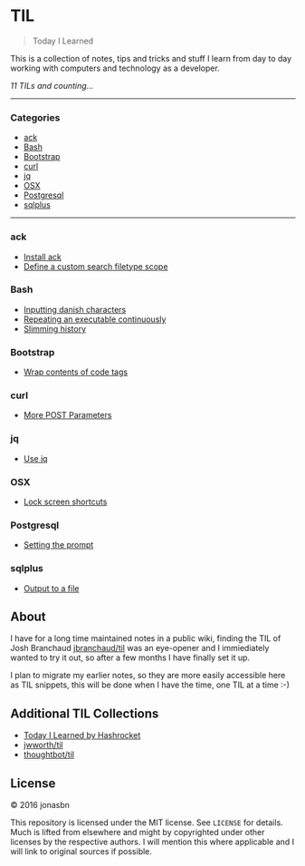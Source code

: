 # TIL

> Today I Learned

This is a collection of notes, tips and tricks and stuff I learn from day to day working with computers and technology as a developer.

_11 TILs and counting..._

---

### Categories

* [ack](#ack)
* [Bash](#bash)
* [Bootstrap](#bootstrap)
* [curl](#curl)
* [jq](#jq)
* [OSX](#osx)
* [Postgresql](#postgresql)
* [sqlplus](#sqlplus)

---

### ack

- [Install ack](ack/install_ack.md)
- [Define a custom search filetype scope](ack/define_a_custom_search_filetype_scope.md)

### Bash

- [Inputting danish characters](bash/inputting_danish_characters.md)
- [Repeating an executable continuously](bash/repeating_an_executable_continuously.md)
- [Slimming history](bash/slimming_history.md)

### Bootstrap

- [Wrap contents of code tags](boostrap/wrap_contents_of_code_tags.md)

### curl

- [More POST Parameters](curl/more_post_parameters.md)

### jq

- [Use jq](jq/use_jq.md)

### OSX

- [Lock screen shortcuts](osx/lock_screen_shortcuts.md)

### Postgresql

- [Setting the prompt](postgresql/setting_the_prompt.md)

### sqlplus

- [Output to a file](sqlplus/outputting_to_a_file.md)

## About

I have for a long time maintained notes in a public wiki, finding the TIL of 
Josh Branchaud [jbranchaud/til](https://github.com/jbranchaud/til) was an eye-opener and I immiediately wanted to try it out, so after a few months I have finally set it up.

I plan to migrate my earlier notes, so they are more easily accessible here as TIL snippets, this will be done when I have the time, one TIL at a time :-)

## Additional TIL Collections

* [Today I Learned by Hashrocket](https://til.hashrocket.com)
* [jwworth/til](https://github.com/jwworth/til)
* [thoughtbot/til](https://github.com/thoughtbot/til)

## License

&copy; 2016 jonasbn

This repository is licensed under the MIT license. See `LICENSE` for
details. Much is lifted from elsewhere and might by copyrighted under other licenses by the respective authors. I will mention this where applicable and I will link to original sources if possible.